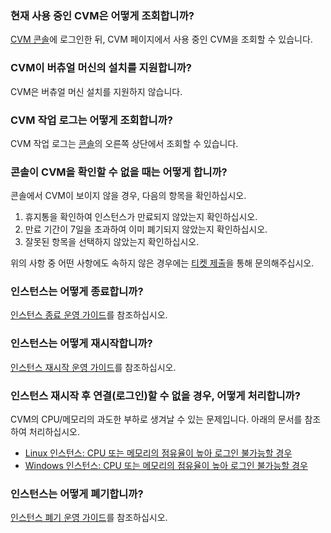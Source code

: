 ### 현재 사용 중인 CVM은 어떻게 조회합니까?

[CVM 콘솔](https://console.cloud.tencent.com/cvm/index)에 로그인한 뒤, CVM 페이지에서 사용 중인 CVM을 조회할 수 있습니다.

### CVM이 버츄얼 머신의 설치를 지원합니까?

CVM은 버츄얼 머신 설치를 지원하지 않습니다.

### CVM 작업 로그는 어떻게 조회합니까?

CVM 작업 로그는 [콘솔](https://cloud.tencent.com/login?s_url=https%3A%2F%2Fconsole.cloud.tencent.com%2Fcvm)의 오른쪽 상단에서 조회할 수 있습니다.

### 콘솔이 CVM을 확인할 수 없을 때는 어떻게 합니까?

콘솔에서 CVM이 보이지 않을 경우, 다음의 항목을 확인하십시오.
1. 휴지통을 확인하여 인스턴스가 만료되지 않았는지 확인하십시오.
2. 만료 기간이 7일을 초과하여 이미 폐기되지 않았는지 확인하십시오.
3. 잘못된 항목을 선택하지 않았는지 확인하십시오.

위의 사항 중 어떤 사항에도 속하지 않은 경우에는 [티켓 제출](https://console.cloud.tencent.com/workorder/category)을 통해 문의해주십시오.

### 인스턴스는 어떻게 종료합니까?

[인스턴스 종료 운영 가이드](https://intl.cloud.tencent.com/document/product/213/4929)를 참조하십시오.

### 인스턴스는 어떻게 재시작합니까?

[인스턴스 재시작 운영 가이드](https://intl.cloud.tencent.com/document/product/213/4928)를 참조하십시오.

### 인스턴스 재시작 후 연결(로그인)할 수 없을 경우, 어떻게 처리합니까?

CVM의 CPU/메모리의 과도한 부하로 생겨날 수 있는 문제입니다. 아래의 문서를 참조하여 처리하십시오.
- [Linux 인스턴스: CPU 또는 메모리의 점유율이 높아 로그인 불가능할 경우](https://cloud.tencent.com/document/product/213/10310)
- [Windows 인스턴스: CPU 또는 메모리의 점유율이 높아 로그인 불가능할 경우](https://cloud.tencent.com/document/product/213/10233)

### 인스턴스는 어떻게 폐기합니까?

[인스턴스 폐기 운영 가이드](https://intl.cloud.tencent.com/document/product/213/4930)를 참조하십시오.
